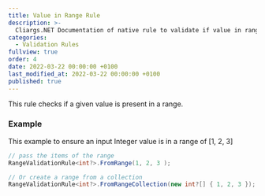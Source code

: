 ```yaml
---
title: Value in Range Rule
description: >-
  Cliargs.NET Documentation of native rule to validate if value in range
categories:
  - Validation Rules
fullview: true
order: 4
date: 2022-03-22 00:00:00 +0100
last_modified_at: 2022-03-22 00:00:00 +0100
published: true
---
```


This rule checks if a given value is present in a range. 

### Example
This example to ensure an input Integer value is in a range of [1, 2, 3]

```csharp 
// pass the items of the range
RangeValidationRule<int?>.FromRange(1, 2, 3 ); 

// Or create a range from a collection
RangeValidationRule<int?>.FromRangeCollection(new int?[] { 1, 2, 3 });
```

